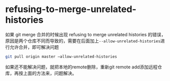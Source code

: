 # refusing-to-merge-unrelated-histories

如果 git merge 合并的时候出现 refusing to merge unrelated histories 的错误，原因是两个仓库不同而导致的，需要在后面加上`--allow-unrelated-histories`进行允许合并，即可解决问题
```bash
git pull origin master –allow-unrelated-histories
```
如果还不能解决问题，就把本地的remote删除，重新git remote add添加远程仓库，再按上面的方法来，问题解决。